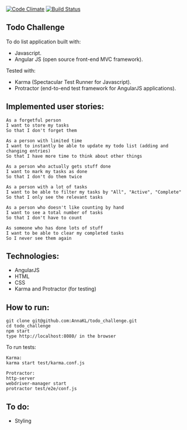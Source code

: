 [![Code Climate](https://codeclimate.com/repos/55b3900d6956800b440156f4/badges/192f567a0a2be5a44346/gpa.svg)](https://codeclimate.com/repos/55b3900d6956800b440156f4/feed)   [![Build Status](https://travis-ci.org/AnnaKL/todo_challenge.svg)](https://travis-ci.org/AnnaKL/todo_challenge)


## Todo Challenge

To do list application built with:
* Javascript.
* Angular JS (open source front-end MVC framework).

Tested with:
* Karma (Spectacular Test Runner for Javascript).
* Protractor (end-to-end test framework for AngularJS applications).

## Implemented user stories:

```
As a forgetful person
I want to store my tasks
So that I don't forget them

As a person with limited time
I want to instantly be able to update my todo list (adding and changing entries)
So that I have more time to think about other things

As a person who actually gets stuff done
I want to mark my tasks as done
So that I don't do them twice

As a person with a lot of tasks
I want to be able to filter my tasks by "All", "Active", "Complete"
So that I only see the relevant tasks

As a person who doesn't like counting by hand
I want to see a total number of tasks
So that I don't have to count

As someone who has done lots of stuff
I want to be able to clear my completed tasks
So I never see them again
```

## Technologies:

* AngularJS
* HTML
* CSS
* Karma and Protractor (for testing)

## How to run:

```
git clone git@github.com:AnnaKL/todo_challenge.git
cd todo_challenge
npm start
type http://localhost:8080/ in the browser
```
To run tests:
```
Karma:
karma start test/karma.conf.js

Protractor:
http-server
webdriver-manager start
protractor test/e2e/conf.js
```

## To do:

* Styling
